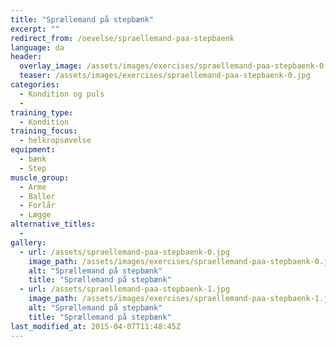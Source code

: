 ```yaml
---
title: "Sprællemand på stepbænk"
excerpt: ""
redirect_from: /oevelse/spraellemand-paa-stepbaenk
language: da
header:
  overlay_image: /assets/images/exercises/spraellemand-paa-stepbaenk-0.jpg
  teaser: /assets/images/exercises/spraellemand-paa-stepbaenk-0.jpg
categories:
  - Kondition og puls
  - 
training_type: 
  - Kondition
training_focus: 
  - helkropsøvelse
equipment:
  - bænk
  - Step
muscle_group:
  - Arme
  - Baller
  - Forlår
  - Lægge
alternative_titles:
  - 
gallery:
  - url: /assets/spraellemand-paa-stepbaenk-0.jpg
    image_path: /assets/images/exercises/spraellemand-paa-stepbaenk-0.jpg
    alt: "Sprællemand på stepbænk"
    title: "Sprællemand på stepbænk"
  - url: /assets/spraellemand-paa-stepbaenk-1.jpg
    image_path: /assets/images/exercises/spraellemand-paa-stepbaenk-1.jpg
    alt: "Sprællemand på stepbænk"
    title: "Sprællemand på stepbænk"
last_modified_at: 2015-04-07T11:48:45Z
---
```



